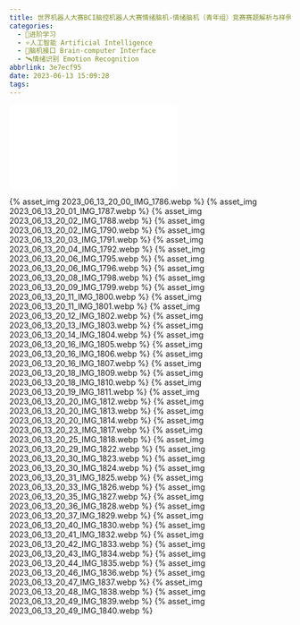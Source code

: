 ```yaml
---
title: 世界机器人大赛BCI脑控机器人大赛情绪脑机-情绪脑机（青年组）竞赛赛题解析与样例教学
categories:
  - 🌙进阶学习
  - ⭐人工智能 Artificial Intelligence
  - 💫脑机接口 Brain-computer Interface
  - 🛰️情绪识别 Emotion Recognition
abbrlink: 3e7ecf95
date: 2023-06-13 15:09:28
tags:
---
```


<iframe src="//player.bilibili.com/player.html?aid=530200570&bvid=BV1fu411876U&cid=1175991937&page=1" scrolling="no" border="0" frameborder="no" framespacing="0" allowfullscreen="true"> </iframe>

<!--more-->

{% asset_img 2023_06_13_20_00_IMG_1786.webp %}
{% asset_img 2023_06_13_20_01_IMG_1787.webp %}
{% asset_img 2023_06_13_20_02_IMG_1788.webp %}
{% asset_img 2023_06_13_20_02_IMG_1790.webp %}
{% asset_img 2023_06_13_20_03_IMG_1791.webp %}
{% asset_img 2023_06_13_20_04_IMG_1792.webp %}
{% asset_img 2023_06_13_20_06_IMG_1795.webp %}
{% asset_img 2023_06_13_20_06_IMG_1796.webp %}
{% asset_img 2023_06_13_20_08_IMG_1798.webp %}
{% asset_img 2023_06_13_20_09_IMG_1799.webp %}
{% asset_img 2023_06_13_20_11_IMG_1800.webp %}
{% asset_img 2023_06_13_20_11_IMG_1801.webp %}
{% asset_img 2023_06_13_20_12_IMG_1802.webp %}
{% asset_img 2023_06_13_20_13_IMG_1803.webp %}
{% asset_img 2023_06_13_20_14_IMG_1804.webp %}
{% asset_img 2023_06_13_20_16_IMG_1805.webp %}
{% asset_img 2023_06_13_20_16_IMG_1806.webp %}
{% asset_img 2023_06_13_20_16_IMG_1807.webp %}
{% asset_img 2023_06_13_20_18_IMG_1809.webp %}
{% asset_img 2023_06_13_20_18_IMG_1810.webp %}
{% asset_img 2023_06_13_20_19_IMG_1811.webp %}
{% asset_img 2023_06_13_20_20_IMG_1812.webp %}
{% asset_img 2023_06_13_20_20_IMG_1813.webp %}
{% asset_img 2023_06_13_20_20_IMG_1814.webp %}
{% asset_img 2023_06_13_20_23_IMG_1817.webp %}
{% asset_img 2023_06_13_20_25_IMG_1818.webp %}
{% asset_img 2023_06_13_20_29_IMG_1822.webp %}
{% asset_img 2023_06_13_20_30_IMG_1823.webp %}
{% asset_img 2023_06_13_20_30_IMG_1824.webp %}
{% asset_img 2023_06_13_20_31_IMG_1825.webp %}
{% asset_img 2023_06_13_20_33_IMG_1826.webp %}
{% asset_img 2023_06_13_20_35_IMG_1827.webp %}
{% asset_img 2023_06_13_20_36_IMG_1828.webp %}
{% asset_img 2023_06_13_20_37_IMG_1829.webp %}
{% asset_img 2023_06_13_20_40_IMG_1830.webp %}
{% asset_img 2023_06_13_20_41_IMG_1832.webp %}
{% asset_img 2023_06_13_20_42_IMG_1833.webp %}
{% asset_img 2023_06_13_20_43_IMG_1834.webp %}
{% asset_img 2023_06_13_20_44_IMG_1835.webp %}
{% asset_img 2023_06_13_20_46_IMG_1836.webp %}
{% asset_img 2023_06_13_20_47_IMG_1837.webp %}
{% asset_img 2023_06_13_20_48_IMG_1838.webp %}
{% asset_img 2023_06_13_20_49_IMG_1839.webp %}
{% asset_img 2023_06_13_20_49_IMG_1840.webp %}
